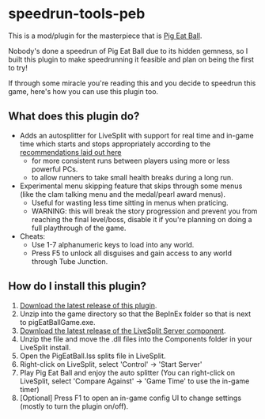 # speedrun-tools-peb

This is a mod/plugin for the masterpiece that is [Pig Eat Ball](https://store.steampowered.com/app/339090/Pig_Eat_Ball/).

Nobody's done a speedrun of Pig Eat Ball due to its hidden gemness, so I built this plugin
to make speedrunning it feasible and plan on being the first to try!

If through some miracle you're reading this and you decide to speedrun this game, here's how you can use this plugin too.


## What does this plugin do?

- Adds an autosplitter for LiveSplit with support for real time and in-game time which starts and stops appropriately according to the [recommendations laid out here](https://kb.speeddemosarchive.com/Making_your_game_speedrunner-friendly#The_timer)
	- for more consistent runs between players using more or less powerful PCs.
	- to allow runners to take small health breaks during a long run.
- Experimental menu skipping feature that skips through some menus (like the clam talking menu and the medal/pearl award menus).
	- Useful for wasting less time sitting in menus when praticing.
	- WARNING: this will break the story progression and prevent you from reaching the final level/boss, disable it if you're planning on doing a full playthrough of the game.
- Cheats:
	- Use 1-7 alphanumeric keys to load into any world.
	- Press F5 to unlock all disguises and gain access to any world through Tube Junction.

## How do I install this plugin?
1. [Download the latest release of this plugin](https://github.com/strategineer/speedrun-tools-peb/releases).
2. Unzip into the game directory so that the BepInEx folder so that is next to pigEatBallGame.exe.
3. [Download the latest release of the LiveSplit Server component](https://github.com/LiveSplit/LiveSplit.Server/releases).
4. Unzip the file and move the .dll files into the Components folder in your LiveSplit install.
5. Open the PigEatBall.lss splits file in LiveSplit.
6. Right-click on LiveSplit, select 'Control' -> 'Start Server'
5. Play Pig Eat Ball and enjoy the auto splitter (You can right-click on LiveSplit, select 'Compare Against' -> 'Game Time' to use the in-game timer)
6. [Optional] Press F1 to open an in-game config UI to change settings (mostly to turn the plugin on/off).